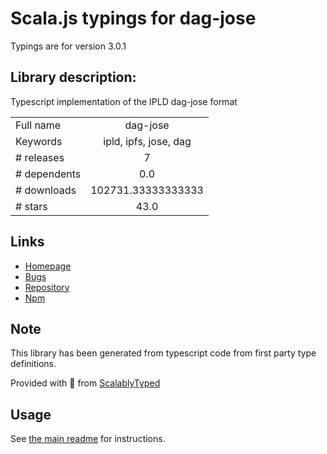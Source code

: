 
# Scala.js typings for dag-jose

Typings are for version 3.0.1

## Library description:
Typescript implementation of the IPLD dag-jose format

|                    |                 |
| ------------------ | :-------------: |
| Full name          | dag-jose |
| Keywords           | ipld, ipfs, jose, dag |
| # releases         | 7 |
| # dependents       | 0.0 |
| # downloads        | 102731.33333333333 |
| # stars            | 43.0 |

## Links
- [Homepage](https://github.com/ceramicnetwork/js-dag-jose#readme)
- [Bugs](https://github.com/ceramicnetwork/js-dag-jose/issues)
- [Repository](https://github.com/ceramicnetwork/js-dag-jose)
- [Npm](https://www.npmjs.com/package/dag-jose)
    


## Note
This library has been generated from typescript code from first party type definitions.

Provided with :purple_heart: from [ScalablyTyped](https://github.com/oyvindberg/ScalablyTyped)

## Usage
See [the main readme](../../readme.md) for instructions.


